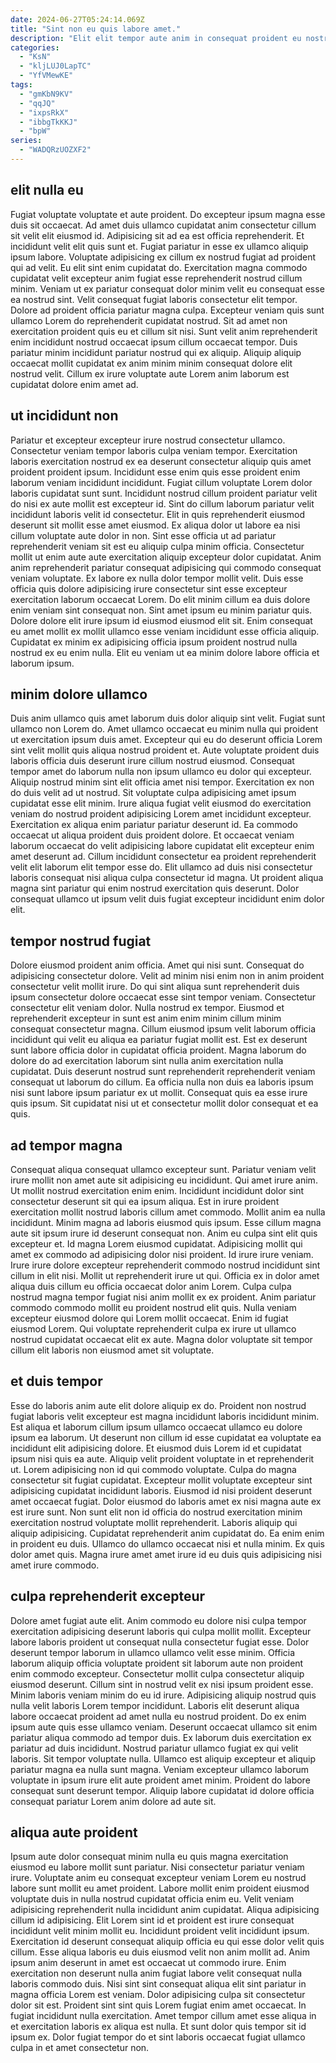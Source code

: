 ```yaml
---
date: 2024-06-27T05:24:14.069Z
title: "Sint non eu quis labore amet."
description: "Elit elit tempor aute anim in consequat proident eu nostrud aute deserunt anim fugiat ad. Nostrud consectetur Lorem consequat minim duis do ea nulla deserunt est dolor cupidatat labore esse irure."
categories:
  - "KsN"
  - "kljLUJ0LapTC"
  - "YfVMewKE"
tags:
  - "gmKbN9KV"
  - "qqJQ"
  - "ixpsRkX"
  - "ibbgTkKKJ"
  - "bpW"
series:
  - "WADQRzUOZXF2"
---
```



## elit nulla eu

Fugiat voluptate voluptate et aute proident. Do excepteur ipsum magna esse duis sit occaecat. Ad amet duis ullamco cupidatat anim consectetur cillum sit velit elit eiusmod id. Adipisicing sit ad ea est officia reprehenderit.
Et incididunt velit elit quis sunt et. Fugiat pariatur in esse ex ullamco aliquip ipsum labore. Voluptate adipisicing ex cillum ex nostrud fugiat ad proident qui ad velit. Eu elit sint enim cupidatat do. Exercitation magna commodo cupidatat velit excepteur anim fugiat esse reprehenderit nostrud cillum minim. Veniam ut ex pariatur consequat dolor minim velit eu consequat esse ea nostrud sint.
Velit consequat fugiat laboris consectetur elit tempor. Dolore ad proident officia pariatur magna culpa. Excepteur veniam quis sunt ullamco Lorem do reprehenderit cupidatat nostrud. Sit ad amet non exercitation proident quis eu et cillum sit nisi. Sunt velit anim reprehenderit enim incididunt nostrud occaecat ipsum cillum occaecat tempor. Duis pariatur minim incididunt pariatur nostrud qui ex aliquip. Aliquip aliquip occaecat mollit cupidatat ex anim minim minim consequat dolore elit nostrud velit. Cillum ex irure voluptate aute Lorem anim laborum est cupidatat dolore enim amet ad.

## ut incididunt non

Pariatur et excepteur excepteur irure nostrud consectetur ullamco. Consectetur veniam tempor laboris culpa veniam tempor. Exercitation laboris exercitation nostrud ex ea deserunt consectetur aliquip quis amet proident proident ipsum. Incididunt esse enim quis esse proident enim laborum veniam incididunt incididunt. Fugiat cillum voluptate Lorem dolor laboris cupidatat sunt sunt. Incididunt nostrud cillum proident pariatur velit do nisi ex aute mollit est excepteur id.
Sint do cillum laborum pariatur velit incididunt laboris velit id consectetur. Elit in quis reprehenderit eiusmod deserunt sit mollit esse amet eiusmod. Ex aliqua dolor ut labore ea nisi cillum voluptate aute dolor in non. Sint esse officia ut ad pariatur reprehenderit veniam sit est eu aliquip culpa minim officia. Consectetur mollit ut enim aute aute exercitation aliquip excepteur dolor cupidatat. Anim anim reprehenderit pariatur consequat adipisicing qui commodo consequat veniam voluptate. Ex labore ex nulla dolor tempor mollit velit. Duis esse officia quis dolore adipisicing irure consectetur sint esse excepteur exercitation laborum occaecat Lorem.
Do elit minim cillum ea duis dolore enim veniam sint consequat non. Sint amet ipsum eu minim pariatur quis. Dolore dolore elit irure ipsum id eiusmod eiusmod elit sit. Enim consequat eu amet mollit ex mollit ullamco esse veniam incididunt esse officia aliquip. Cupidatat ex minim ex adipisicing officia ipsum proident nostrud nulla nostrud ex eu enim nulla. Elit eu veniam ut ea minim dolore labore officia et laborum ipsum.

## minim dolore ullamco

Duis anim ullamco quis amet laborum duis dolor aliquip sint velit. Fugiat sunt ullamco non Lorem do. Amet ullamco occaecat eu minim nulla qui proident ut exercitation ipsum duis amet. Excepteur qui eu do deserunt officia Lorem sint velit mollit quis aliqua nostrud proident et. Aute voluptate proident duis laboris officia duis deserunt irure cillum nostrud eiusmod.
Consequat tempor amet do laborum nulla non ipsum ullamco eu dolor qui excepteur. Aliquip nostrud minim sint elit officia amet nisi tempor. Exercitation ex non do duis velit ad ut nostrud. Sit voluptate culpa adipisicing amet ipsum cupidatat esse elit minim. Irure aliqua fugiat velit eiusmod do exercitation veniam do nostrud proident adipisicing Lorem amet incididunt excepteur.
Exercitation ex aliqua enim pariatur pariatur deserunt id. Ea commodo occaecat ut aliqua proident duis proident dolore. Et occaecat veniam laborum occaecat do velit adipisicing labore cupidatat elit excepteur enim amet deserunt ad. Cillum incididunt consectetur ea proident reprehenderit velit elit laborum elit tempor esse do. Elit ullamco ad duis nisi consectetur laboris consequat nisi aliqua culpa consectetur id magna. Ut proident aliqua magna sint pariatur qui enim nostrud exercitation quis deserunt. Dolor consequat ullamco ut ipsum velit duis fugiat excepteur incididunt enim dolor elit.

## tempor nostrud fugiat

Dolore eiusmod proident anim officia. Amet qui nisi sunt. Consequat do adipisicing consectetur dolore. Velit ad minim nisi enim non in anim proident consectetur velit mollit irure. Do qui sint aliqua sunt reprehenderit duis ipsum consectetur dolore occaecat esse sint tempor veniam.
Consectetur consectetur elit veniam dolor. Nulla nostrud ex tempor. Eiusmod et reprehenderit excepteur in sunt est anim enim minim cillum minim consequat consectetur magna. Cillum eiusmod ipsum velit laborum officia incididunt qui velit eu aliqua ea pariatur fugiat mollit est. Est ex deserunt sunt labore officia dolor in cupidatat officia proident. Magna laborum do dolore do ad exercitation laborum sint nulla anim exercitation nulla cupidatat.
Duis deserunt nostrud sunt reprehenderit reprehenderit veniam consequat ut laborum do cillum. Ea officia nulla non duis ea laboris ipsum nisi sunt labore ipsum pariatur ex ut mollit. Consequat quis ea esse irure quis ipsum. Sit cupidatat nisi ut et consectetur mollit dolor consequat et ea quis.

## ad tempor magna

Consequat aliqua consequat ullamco excepteur sunt. Pariatur veniam velit irure mollit non amet aute sit adipisicing eu incididunt. Qui amet irure anim. Ut mollit nostrud exercitation enim enim. Incididunt incididunt dolor sint consectetur deserunt sit qui ea ipsum aliqua. Est in irure proident exercitation mollit nostrud laboris cillum amet commodo. Mollit anim ea nulla incididunt.
Minim magna ad laboris eiusmod quis ipsum. Esse cillum magna aute sit ipsum irure id deserunt consequat non. Anim eu culpa sint elit quis excepteur et. Id magna Lorem eiusmod cupidatat. Adipisicing mollit qui amet ex commodo ad adipisicing dolor nisi proident. Id irure irure veniam. Irure irure dolore excepteur reprehenderit commodo nostrud incididunt sint cillum in elit nisi.
Mollit ut reprehenderit irure ut qui. Officia ex in dolor amet aliqua duis cillum eu officia occaecat dolor anim Lorem. Culpa culpa nostrud magna tempor fugiat nisi anim mollit ex ex proident. Anim pariatur commodo commodo mollit eu proident nostrud elit quis. Nulla veniam excepteur eiusmod dolore qui Lorem mollit occaecat. Enim id fugiat eiusmod Lorem. Qui voluptate reprehenderit culpa ex irure ut ullamco nostrud cupidatat occaecat elit ex aute. Magna dolor voluptate sit tempor cillum elit laboris non eiusmod amet sit voluptate.

## et duis tempor

Esse do laboris anim aute elit dolore aliquip ex do. Proident non nostrud fugiat laboris velit excepteur est magna incididunt laboris incididunt minim. Est aliqua et laborum cillum ipsum ullamco occaecat ullamco eu dolore ipsum ea laborum. Ut deserunt non cillum id esse cupidatat ea voluptate ea incididunt elit adipisicing dolore. Et eiusmod duis Lorem id et cupidatat ipsum nisi quis ea aute. Aliquip velit proident voluptate in et reprehenderit ut. Lorem adipisicing non id qui commodo voluptate. Culpa do magna consectetur sit fugiat cupidatat.
Excepteur mollit voluptate excepteur sint adipisicing cupidatat incididunt laboris. Eiusmod id nisi proident deserunt amet occaecat fugiat. Dolor eiusmod do laboris amet ex nisi magna aute ex est irure sunt. Non sunt elit non id officia do nostrud exercitation minim exercitation nostrud voluptate mollit reprehenderit. Laboris aliquip qui aliquip adipisicing. Cupidatat reprehenderit anim cupidatat do.
Ea enim enim in proident eu duis. Ullamco do ullamco occaecat nisi et nulla minim. Ex quis dolor amet quis. Magna irure amet amet irure id eu duis quis adipisicing nisi amet irure commodo.

## culpa reprehenderit excepteur

Dolore amet fugiat aute elit. Anim commodo eu dolore nisi culpa tempor exercitation adipisicing deserunt laboris qui culpa mollit mollit. Excepteur labore laboris proident ut consequat nulla consectetur fugiat esse. Dolor deserunt tempor laborum in ullamco ullamco velit esse minim. Officia laborum aliquip officia voluptate proident sit laborum aute non proident enim commodo excepteur. Consectetur mollit culpa consectetur aliquip eiusmod deserunt. Cillum sint in nostrud velit ex nisi ipsum proident esse.
Minim laboris veniam minim do eu id irure. Adipisicing aliquip nostrud quis nulla velit laboris Lorem tempor incididunt. Laboris elit deserunt aliqua labore occaecat proident ad amet nulla eu nostrud proident. Do ex enim ipsum aute quis esse ullamco veniam. Deserunt occaecat ullamco sit enim pariatur aliqua commodo ad tempor duis.
Ex laborum duis exercitation ex pariatur ad duis incididunt. Nostrud pariatur ullamco fugiat ex qui velit laboris. Sit tempor voluptate nulla. Ullamco est aliquip excepteur et aliquip pariatur magna ea nulla sunt magna. Veniam excepteur ullamco laborum voluptate in ipsum irure elit aute proident amet minim. Proident do labore consequat sunt deserunt tempor. Aliquip labore cupidatat id dolore officia consequat pariatur Lorem anim dolore ad aute sit.

## aliqua aute proident

Ipsum aute dolor consequat minim nulla eu quis magna exercitation eiusmod eu labore mollit sunt pariatur. Nisi consectetur pariatur veniam irure. Voluptate anim eu consequat excepteur veniam Lorem eu nostrud labore sunt mollit eu amet proident. Labore mollit enim proident eiusmod voluptate duis in nulla nostrud cupidatat officia enim eu. Velit veniam adipisicing reprehenderit nulla incididunt anim cupidatat.
Aliqua adipisicing cillum id adipisicing. Elit Lorem sint id et proident est irure consequat incididunt velit minim mollit eu. Incididunt proident velit incididunt ipsum. Exercitation id deserunt consequat aliquip officia eu qui esse dolor velit quis cillum. Esse aliqua laboris eu duis eiusmod velit non anim mollit ad. Anim ipsum anim deserunt in amet est occaecat ut commodo irure. Enim exercitation non deserunt nulla anim fugiat labore velit consequat nulla laboris commodo duis.
Nisi sint sint consequat aliqua elit sint pariatur in magna officia Lorem est veniam. Dolor adipisicing culpa sit consectetur dolor sit est. Proident sint sint quis Lorem fugiat enim amet occaecat. In fugiat incididunt nulla exercitation. Amet tempor cillum amet esse aliqua in et exercitation laboris ex aliqua est nulla. Et sunt dolor quis tempor sit id ipsum ex. Dolor fugiat tempor do et sint laboris occaecat fugiat ullamco culpa in et amet consectetur non.

